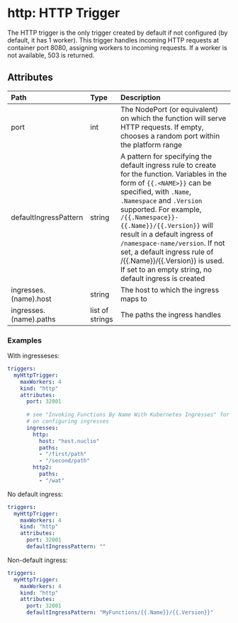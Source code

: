 # http: HTTP Trigger

The HTTP trigger is the only trigger created by default if not configured (by default, it has 1 worker). This trigger handles incoming HTTP requests at container port 8080, assigning workers to incoming requests. If a worker is not available, 503 is returned.

## Attributes

| Path | Type | Description |
| :--- | :--- | :--- |
| port | int | The NodePort (or equivalent) on which the function will serve HTTP requests. If empty, chooses a random port within the platform range |
| defaultIngressPattern | string | A pattern for specifying the default ingress rule to create for the function. Variables in the form of `{{.<NAME>}}` can be specified, with `.Name`, `.Namespace` and `.Version` supported. For example, `/{{.Namespace}}-{{.Name}}/{{.Version}}` will result in a default ingress of `/namespace-name/version`. If not set, a default ingress rule of /{{.Name}}/{{.Version}} is used. If set to an empty string, no default ingress is created |
| ingresses.(name).host | string | The host to which the ingress maps to |
| ingresses.(name).paths | list of strings | The paths the ingress handles |

### Examples

With ingresseses:

```yaml
triggers:
  myHttpTrigger:
    maxWorkers: 4
    kind: "http"
    attributes:
      port: 32001
  
      # see "Invoking Functions By Name With Kubernetes Ingresses" for more details
      # on configuring ingresses
      ingresses:
        http:
          host: "host.nuclio"
          paths:
          - "/first/path"
          - "/second/path"
        http2:
          paths:
          - "/wat"
```

No default ingress:
```yaml
triggers:
  myHttpTrigger:
    maxWorkers: 4
    kind: "http"
    attributes:
      port: 32001
      defaultIngressPattern: ""
```

Non-default ingress:
```yaml
triggers:
  myHttpTrigger:
    maxWorkers: 4
    kind: "http"
    attributes:
      port: 32001
      defaultIngressPattern: "MyFunctions/{{.Name}}/{{.Version}}"
```

